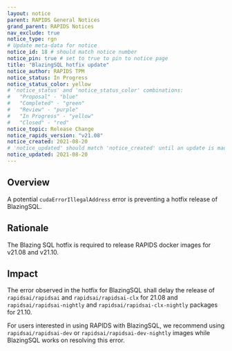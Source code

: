 ```yaml
---
layout: notice
parent: RAPIDS General Notices
grand_parent: RAPIDS Notices
nav_exclude: true
notice_type: rgn
# Update meta-data for notice
notice_id: 18 # should match notice number
notice_pin: true # set to true to pin to notice page
title: "BlazingSQL hotfix update"
notice_author: RAPIDS TPM
notice_status: In Progress
notice_status_color: yellow
# 'notice_status' and 'notice_status_color' combinations:
#   "Proposal" - "blue"
#   "Completed" - "green"
#   "Review" - "purple"
#   "In Progress" - "yellow"
#   "Closed" - "red"
notice_topic: Release Change
notice_rapids_version: "v21.08"
notice_created: 2021-08-20
# 'notice_updated' should match 'notice_created' until an update is made
notice_updated: 2021-08-20
---
```


## Overview

A potential `cudaErrorIllegalAddress` error is preventing a hotfix release of BlazingSQL.

## Rationale

The Blazing SQL hotfix is required to release RAPIDS docker images for v21.08 and v21.10.

## Impact

The error observed in the hotfix for BlazingSQL shall delay the release of `rapidsai/rapidsai` and `rapidsai/rapidsai-clx` for 21.08 and `rapidsai/rapidsai-nightly` and `rapidsai/rapidsai-clx-nightly` packages for 21.10.

For users interested in using RAPIDS with BlazingSQL, we recommend using `rapidsai/rapidsai-dev` or `rapidsai/rapidsai-dev-nightly` images while BlazingSQL works on resolving this error.
